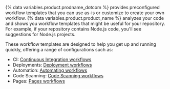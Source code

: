 {% data variables.product.prodname_dotcom %} provides preconfigured workflow templates that you can use as-is or customize to create your own workflow. {% data variables.product.product_name %} analyzes your code and shows you workflow templates that might be useful for your repository. For example, if your repository contains Node.js code, you'll see suggestions for Node.js projects.

These workflow templates are designed to help you get up and running quickly, offering a range of configurations such as:
* CI: [Continuous Integration workflows](https://github.com/actions/starter-workflows/tree/main/ci)
* Deployments: [Deployment workflows](https://github.com/actions/starter-workflows/tree/main/deployments)
* Automation: [Automating workflows](https://github.com/actions/starter-workflows/tree/main/automation)
* Code Scanning: [Code Scanning workflows](https://github.com/actions/starter-workflows/tree/main/code-scanning)
* Pages: [Pages workflows](https://github.com/actions/starter-workflows/tree/main/pages)
